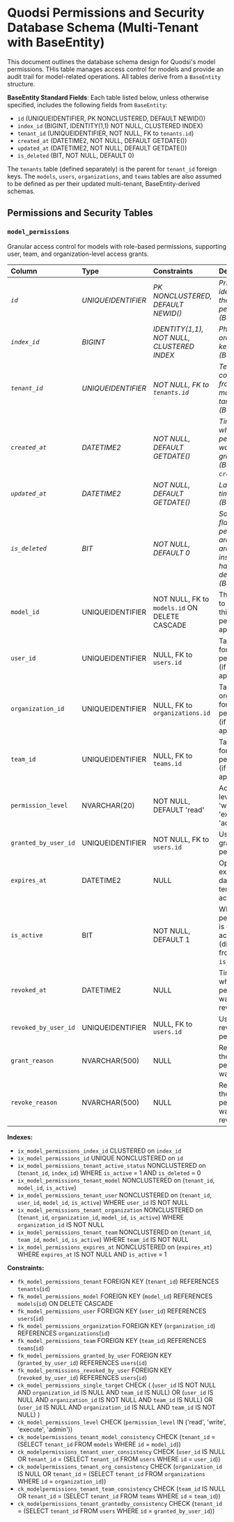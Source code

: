 # Quodsi Permissions and Security Database Schema (Multi-Tenant with BaseEntity)

This document outlines the database schema design for Quodsi's model permissions. THis table manages access control for models and provide an audit trail for model-related operations. All tables derive from a `BaseEntity` structure.

**BaseEntity Standard Fields**:
Each table listed below, unless otherwise specified, includes the following fields from `BaseEntity`:
* `id` (UNIQUEIDENTIFIER, PK NONCLUSTERED, DEFAULT NEWID())
* `index_id` (BIGINT, IDENTITY(1,1) NOT NULL, CLUSTERED INDEX)
* `tenant_id` (UNIQUEIDENTIFIER, NOT NULL, FK to `tenants.id`)
* `created_at` (DATETIME2, NOT NULL, DEFAULT GETDATE())
* `updated_at` (DATETIME2, NOT NULL, DEFAULT GETDATE())
* `is_deleted` (BIT, NOT NULL, DEFAULT 0)

The `tenants` table (defined separately) is the parent for `tenant_id` foreign keys. The `models`, `users`, `organizations`, and `teams` tables are also assumed to be defined as per their updated multi-tenant, BaseEntity-derived schemas.

## Permissions and Security Tables

### `model_permissions`
Granular access control for models with role-based permissions, supporting user, team, and organization-level access grants.

| Column                 | Type              | Constraints                               | Description                                                       |
| :--------------------- | :---------------- | :---------------------------------------- | :---------------------------------------------------------------- |
| *`id`* | *UNIQUEIDENTIFIER*| *PK NONCLUSTERED, DEFAULT NEWID()* | *Primary identifier for the permission (BaseEntity)* |
| *`index_id`* | *BIGINT* | *IDENTITY(1,1), NOT NULL, CLUSTERED INDEX*| *Physical ordering key (BaseEntity)* |
| *`tenant_id`* | *UNIQUEIDENTIFIER*| *NOT NULL, FK to `tenants.id`* | *Tenant context from the model and target entity (BaseEntity)* |
| *`created_at`* | *DATETIME2* | *NOT NULL, DEFAULT GETDATE()* | *Timestamp when permission was granted (BaseEntity `created_at`)* |
| *`updated_at`* | *DATETIME2* | *NOT NULL, DEFAULT GETDATE()* | *Last update timestamp (BaseEntity)* |
| *`is_deleted`* | *BIT* | *NOT NULL, DEFAULT 0* | *Soft delete flag (used if permissions are archived instead of hard deleted) (BaseEntity)* |
| `model_id`             | UNIQUEIDENTIFIER  | NOT NULL, FK to `models.id` ON DELETE CASCADE | The model to which this permission applies                        |
| `user_id`              | UNIQUEIDENTIFIER  | NULL, FK to `users.id`                    | Target user for this permission (if applicable)                 |
| `organization_id`      | UNIQUEIDENTIFIER  | NULL, FK to `organizations.id`            | Target organization for this permission (if applicable)           |
| `team_id`              | UNIQUEIDENTIFIER  | NULL, FK to `teams.id`                    | Target team for this permission (if applicable)                 |
| `permission_level`     | NVARCHAR(20)      | NOT NULL, DEFAULT 'read'                  | Access level ('read', 'write', 'execute', 'admin')                |
| `granted_by_user_id`   | UNIQUEIDENTIFIER  | NOT NULL, FK to `users.id`                | User who granted this permission                                  |
| `expires_at`           | DATETIME2         | NULL                                      | Optional expiration date for temporary access                     |
| `is_active`            | BIT               | NOT NULL, DEFAULT 1                       | Whether the permission is currently active (distinct from `is_deleted`) |
| `revoked_at`           | DATETIME2         | NULL                                      | Timestamp when permission was revoked                             |
| `revoked_by_user_id`   | UNIQUEIDENTIFIER  | NULL, FK to `users.id`                    | User who revoked the permission                                   |
| `grant_reason`         | NVARCHAR(500)     | NULL                                      | Reason why the permission was granted                             |
| `revoke_reason`        | NVARCHAR(500)     | NULL                                      | Reason why the permission was revoked                             |

**Indexes:**
* `ix_model_permissions_index_id` CLUSTERED on `index_id`
* `ix_model_permissions_id` UNIQUE NONCLUSTERED on `id`
* `ix_model_permissions_tenant_active_status` NONCLUSTERED on (`tenant_id`, `index_id`) WHERE `is_active` = 1 AND `is_deleted` = 0
* `ix_model_permissions_tenant_model` NONCLUSTERED on (`tenant_id`, `model_id`, `is_active`)
* `ix_model_permissions_tenant_user` NONCLUSTERED on (`tenant_id`, `user_id`, `model_id`, `is_active`) WHERE `user_id` IS NOT NULL
* `ix_model_permissions_tenant_organization` NONCLUSTERED on (`tenant_id`, `organization_id`, `model_id`, `is_active`) WHERE `organization_id` IS NOT NULL
* `ix_model_permissions_tenant_team` NONCLUSTERED on (`tenant_id`, `team_id`, `model_id`, `is_active`) WHERE `team_id` IS NOT NULL
* `ix_model_permissions_expires_at` NONCLUSTERED on (`expires_at`) WHERE `expires_at` IS NOT NULL AND `is_active` = 1

**Constraints:**
* `fk_model_permissions_tenant` FOREIGN KEY (`tenant_id`) REFERENCES `tenants`(`id`)
* `fk_model_permissions_model` FOREIGN KEY (`model_id`) REFERENCES `models`(`id`) ON DELETE CASCADE
* `fk_model_permissions_user` FOREIGN KEY (`user_id`) REFERENCES `users`(`id`)
* `fk_model_permissions_organization` FOREIGN KEY (`organization_id`) REFERENCES `organizations`(`id`)
* `fk_model_permissions_team` FOREIGN KEY (`team_id`) REFERENCES `teams`(`id`)
* `fk_model_permissions_granted_by_user` FOREIGN KEY (`granted_by_user_id`) REFERENCES `users`(`id`)
* `fk_model_permissions_revoked_by_user` FOREIGN KEY (`revoked_by_user_id`) REFERENCES `users`(`id`)
* `ck_model_permissions_single_target` CHECK (
    (`user_id` IS NOT NULL AND `organization_id` IS NULL AND `team_id` IS NULL) OR
    (`user_id` IS NULL AND `organization_id` IS NOT NULL AND `team_id` IS NULL) OR
    (`user_id` IS NULL AND `organization_id` IS NULL AND `team_id` IS NOT NULL)
)
* `ck_model_permissions_level` CHECK (`permission_level` IN ('read', 'write', 'execute', 'admin'))
* `ck_modelpermissions_tenant_model_consistency` CHECK (`tenant_id` = (SELECT `tenant_id` FROM `models` WHERE `id` = `model_id`))
* `ck_modelpermissions_tenant_user_consistency` CHECK (`user_id` IS NULL OR `tenant_id` = (SELECT `tenant_id` FROM `users` WHERE `id` = `user_id`))
* `ck_modelpermissions_tenant_org_consistency` CHECK (`organization_id` IS NULL OR `tenant_id` = (SELECT `tenant_id` FROM `organizations` WHERE `id` = `organization_id`))
* `ck_modelpermissions_tenant_team_consistency` CHECK (`team_id` IS NULL OR `tenant_id` = (SELECT `tenant_id` FROM `teams` WHERE `id` = `team_id`))
* `ck_modelpermissions_tenant_grantedby_consistency` CHECK (`tenant_id` = (SELECT `tenant_id` FROM `users` WHERE `id` = `granted_by_user_id`))
